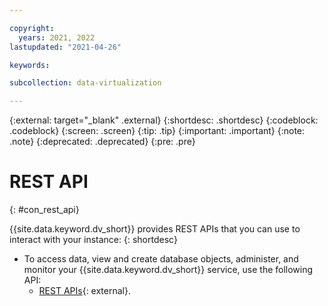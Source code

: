```yaml
---

copyright:
  years: 2021, 2022
lastupdated: "2021-04-26"

keywords:

subcollection: data-virtualization

---
```


<!-- Attribute definitions --> 
{:external: target="_blank" .external}
{:shortdesc: .shortdesc}
{:codeblock: .codeblock}
{:screen: .screen}
{:tip: .tip}
{:important: .important}
{:note: .note}
{:deprecated: .deprecated}
{:pre: .pre}

# REST API
{: #con_rest_api}

{{site.data.keyword.dv_short}} provides REST APIs that you can use to interact with your instance:
{: shortdesc}

- To access data, view and create database objects, administer, and monitor your {{site.data.keyword.dv_short}} service, use the following API:
  - [REST APIs](https://cloud.ibm.com/apidocs/data-virtualization-on-cloud){: external}.

